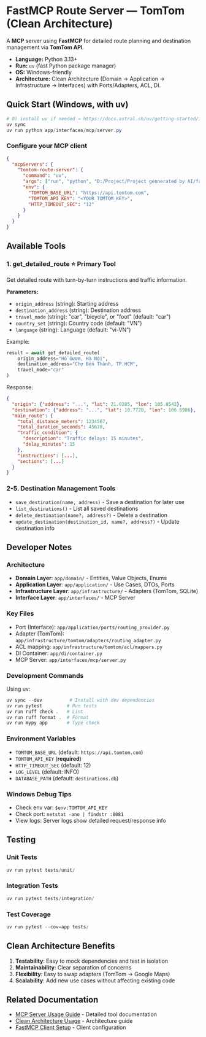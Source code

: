 # FastMCP Route Server — TomTom (Clean Architecture)

A **MCP** server using **FastMCP** for detailed route planning and destination management via **TomTom API**.
- **Language:** Python 3.13+
- **Run:** `uv` (fast Python package manager)
- **OS:** Windows-friendly
- **Architecture:** Clean Architecture (Domain → Application → Infrastructure → Interfaces) with Ports/Adapters, ACL, DI.

## Quick Start (Windows, with uv)
```powershell
# 0) install uv if needed → https://docs.astral.sh/uv/getting-started/installation/
uv sync
uv run python app/interfaces/mcp/server.py
```

### Configure your MCP client
```json
{
  "mcpServers": {
    "tomtom-route-server": {
      "command": "uv",
      "args": ["run", "python", "D:/Project/Project gennerated by AI/fastmcp_route_tomtom_project/app/interfaces/mcp/server.py"],
      "env": {
        "TOMTOM_BASE_URL": "https://api.tomtom.com",
        "TOMTOM_API_KEY": "<YOUR_TOMTOM_KEY>",
        "HTTP_TIMEOUT_SEC": "12"
      }
    }
  }
}
```

## Available Tools

### 1. **get_detailed_route** ⭐ Primary Tool

Get detailed route with turn-by-turn instructions and traffic information.

**Parameters:**
- `origin_address` (string): Starting address
- `destination_address` (string): Destination address  
- `travel_mode` (string): "car", "bicycle", or "foot" (default: "car")
- `country_set` (string): Country code (default: "VN")
- `language` (string): Language (default: "vi-VN")

Example:
```python
result = await get_detailed_route(
    origin_address="Hồ Gươm, Hà Nội",
    destination_address="Chợ Bến Thành, TP.HCM",
    travel_mode="car"
)
```

Response:
```json
{
  "origin": {"address": "...", "lat": 21.0285, "lon": 105.8542},
  "destination": {"address": "...", "lat": 10.7720, "lon": 106.6986},
  "main_route": {
    "total_distance_meters": 1234567,
    "total_duration_seconds": 45678,
    "traffic_condition": {
      "description": "Traffic delays: 15 minutes",
      "delay_minutes": 15
    },
    "instructions": [...],
    "sections": [...]
  }
}
```

### 2-5. **Destination Management Tools**

- `save_destination(name, address)` - Save a destination for later use
- `list_destinations()` - List all saved destinations
- `delete_destination(name?, address?)` - Delete a destination
- `update_destination(destination_id, name?, address?)` - Update destination info

## Developer Notes

### Architecture
- **Domain Layer**: `app/domain/` - Entities, Value Objects, Enums
- **Application Layer**: `app/application/` - Use Cases, DTOs, Ports
- **Infrastructure Layer**: `app/infrastructure/` - Adapters (TomTom, SQLite)
- **Interface Layer**: `app/interfaces/` - MCP Server

### Key Files
- Port (Interface): `app/application/ports/routing_provider.py`
- Adapter (TomTom): `app/infrastructure/tomtom/adapters/routing_adapter.py`
- ACL mapping: `app/infrastructure/tomtom/acl/mappers.py`
- DI Container: `app/di/container.py`
- MCP Server: `app/interfaces/mcp/server.py`

### Development Commands

Using uv:
```powershell
uv sync --dev          # Install with dev dependencies
uv run pytest         # Run tests
uv run ruff check .   # Lint
uv run ruff format .  # Format
uv run mypy app       # Type check
```

### Environment Variables
- `TOMTOM_BASE_URL` (default: `https://api.tomtom.com`)
- `TOMTOM_API_KEY` (**required**)
- `HTTP_TIMEOUT_SEC` (default: 12)
- `LOG_LEVEL` (default: INFO)
- `DATABASE_PATH` (default: `destinations.db`)

### Windows Debug Tips
- Check env var: `$env:TOMTOM_API_KEY`
- Check port: `netstat -ano | findstr :8081`
- View logs: Server logs show detailed request/response info

## Testing

### Unit Tests
```powershell
uv run pytest tests/unit/
```

### Integration Tests
```powershell
uv run pytest tests/integration/
```

### Test Coverage
```powershell
uv run pytest --cov=app tests/
```

## Clean Architecture Benefits

1. **Testability**: Easy to mock dependencies and test in isolation
2. **Maintainability**: Clear separation of concerns
3. **Flexibility**: Easy to swap adapters (TomTom → Google Maps)
4. **Scalability**: Add new use cases without affecting existing code

## Related Documentation

- [MCP Server Usage Guide](MCP_SERVER_USAGE_GUIDE_Instruction.md) - Detailed tool documentation
- [Clean Architecture Usage](CLEAN_ARCHITECTURE_USAGE_Instruction.md) - Architecture guide
- [FastMCP Client Setup](FASTMCP_CLIENT_SETUP_Instruction.md) - Client configuration
